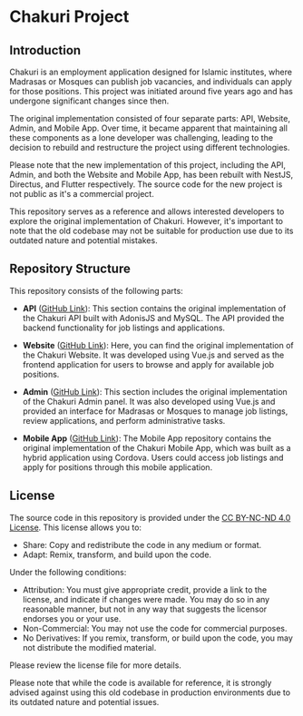 # Chakuri Project

## Introduction

Chakuri is an employment application designed for Islamic institutes, where Madrasas or Mosques can publish job vacancies, and individuals can apply for those positions. This project was initiated around five years ago and has undergone significant changes since then.

The original implementation consisted of four separate parts: API, Website, Admin, and Mobile App. Over time, it became apparent that maintaining all these components as a lone developer was challenging, leading to the decision to rebuild and restructure the project using different technologies.

Please note that the new implementation of this project, including the API, Admin, and both the Website and Mobile App, has been rebuilt with NestJS, Directus, and Flutter respectively. The source code for the new project is not public as it's a commercial project.

This repository serves as a reference and allows interested developers to explore the original implementation of Chakuri. However, it's important to note that the old codebase may not be suitable for production use due to its outdated nature and potential mistakes.

## Repository Structure

This repository consists of the following parts:

- **API** ([GitHub Link](https://github.com/IbrahimAlKhalil/chakuri-api)): This section contains the original implementation of the Chakuri API built with AdonisJS and MySQL. The API provided the backend functionality for job listings and applications.

- **Website** ([GitHub Link](https://github.com/IbrahimAlKhalil/chakuri-website)): Here, you can find the original implementation of the Chakuri Website. It was developed using Vue.js and served as the frontend application for users to browse and apply for available job positions.

- **Admin** ([GitHub Link](https://github.com/IbrahimAlKhalil/chakuri-admin)): This section includes the original implementation of the Chakuri Admin panel. It was also developed using Vue.js and provided an interface for Madrasas or Mosques to manage job listings, review applications, and perform administrative tasks.

- **Mobile App** ([GitHub Link](https://github.com/IbrahimAlKhalil/chakuri-mobile)): The Mobile App repository contains the original implementation of the Chakuri Mobile App, which was built as a hybrid application using Cordova. Users could access job listings and apply for positions through this mobile application.

## License

The source code in this repository is provided under the [CC BY-NC-ND 4.0 License](LICENSE). This license allows you to:

- Share: Copy and redistribute the code in any medium or format.
- Adapt: Remix, transform, and build upon the code.

Under the following conditions:

- Attribution: You must give appropriate credit, provide a link to the license, and indicate if changes were made. You may do so in any reasonable manner, but not in any way that suggests the licensor endorses you or your use.
- Non-Commercial: You may not use the code for commercial purposes.
- No Derivatives: If you remix, transform, or build upon the code, you may not distribute the modified material.

Please review the license file for more details.

Please note that while the code is available for reference, it is strongly advised against using this old codebase in production environments due to its outdated nature and potential issues.